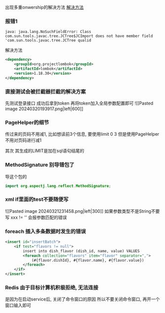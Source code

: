 出现多重onwership的解决方法
[解决方法](http://t.csdnimg.cn/UV1Ev)

### 报错1

```
java: java.lang.NoSuchFieldError: Class com.sun.tools.javac.tree.JCTree$JCImport does not have member field 'com.sun.tools.javac.tree.JCTree qualid
```
解决方法
```xml
<dependency>
    <groupId>org.projectlombok</groupId>
    <artifactId>lombok</artifactId>
    <version>1.18.30</version>
</dependency>
```

### 直接测试会被拦截器拦截的解决方案
先测试登录接口
成功后拿到token
再将token加入全局参数配置即可
![[Pasted image 20240320193917.png|left|600]]

### PageHelper的细节
传过来的页码不用减1, 
比如想读前3个信息, 要使用limit 0 3 但是使用PageHelper不用对页码进行减1

其次 其生成的LIMIT是加在sql语句结尾的

### MethodSignature 别导错包了
导这个包的
```java
import org.aspectj.lang.reflect.MethodSignature;
```

### xml if里面的test不要随便写
![[Pasted image 20240321231458.png|left|300]]
如果参数类型不是String不要写  xxx != '' 会报参数匹配的错误


### foreach 插入多条数据时发生的错误
```xml
<insert id="insertBatch">  
    <if test="flavors != null">  
        insert into dish_flavor (dish_id, name, value) VALUES  
        <foreach collection="flavors" item="flavor" separator=",">  
            (#{flavor.dishId}, #{flavor.name}, #{flavor.value})  
        </foreach>  
    </if>  
</insert>
```

### Redis 由于目标计算机积极拒绝, 无法连接
是因为在启动service后, 关闭了命令窗口的原因
所以不要关闭命令窗口, 再开一个窗口输入即可